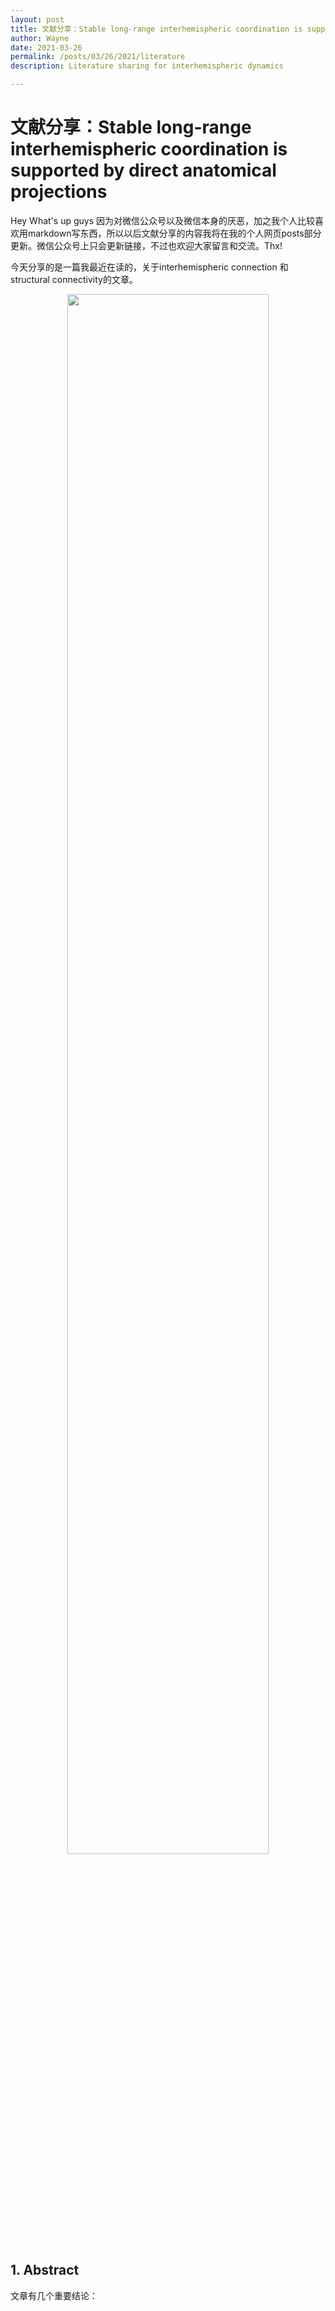 ```yaml
---
layout: post
title: 文献分享：Stable long-range interhemispheric coordination is supported by direct anatomical projections
author: Wayne
date: 2021-03-26
permalink: /posts/03/26/2021/literature
description: Literature sharing for interhemispheric dynamics

---
```


# 文献分享：Stable long-range interhemispheric coordination is supported by direct anatomical projections

Hey What's up guys 
因为对微信公众号以及微信本身的厌恶，加之我个人比较喜欢用markdown写东西，所以以后文献分享的内容我将在我的个人网页posts部分更新。微信公众号上只会更新链接，不过也欢迎大家留言和交流。Thx!

今天分享的是一篇我最近在读的，关于interhemispheric connection 和 structural connectivity的文章。

<p align="center">
  <img src="https://user-images.githubusercontent.com/37648360/112678094-8a079e80-8e38-11eb-86c3-c5939f9227ac.png" width="80%" height="80%" />
</p>




## 1. Abstract

文章有几个重要结论：
